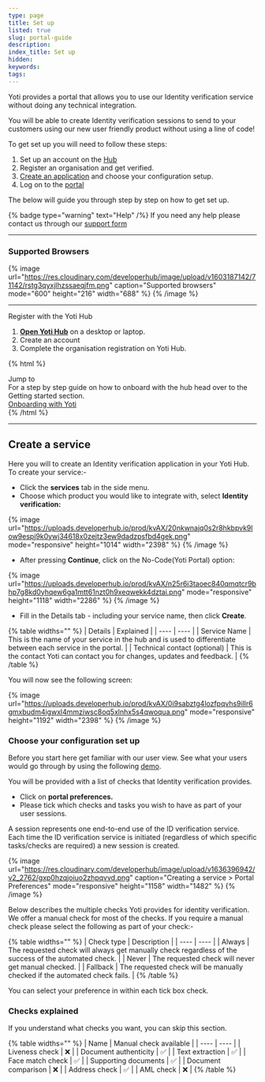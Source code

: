 ```yaml
---
type: page
title: Set up
listed: true
slug: portal-guide
description: 
index_title: Set up
hidden: 
keywords: 
tags: 
---
```


Yoti provides a portal that allows you to use our Identity verification service without doing any technical integration.

You will be able to create Identity verification sessions to send to your customers using our new user friendly product without using a line of code!

To get set up you will need to follow these steps:

1. Set up an account on the [Hub](https://hub.yoti.com/)
2. Register an organisation and get verified.
3. [Create an application](/identity-verification/portal-guide#create-an-application) and choose your configuration setup.
4. Log on to the [portal](https://identity.yoti.com/iam/login)

The below will guide you through step by step on how to get set up.

{% badge type="warning" text="Help" /%} If you need any help please contact us through our [support form](https://support.yoti.com/yotisupport/s/contactsupport)

---

### Supported Browsers

{% image url="https://res.cloudinary.com/developerhub/image/upload/v1603187142/71142/rstg3qyxjlhzssaeqjfm.png" caption="Supported browsers" mode="600" height="216" width="688" %}
{% /image %}

---

Register with the Yoti Hub

1. **[Open Yoti Hub](https://hub.yoti.com)** on a desktop or laptop.
2. Create an account
3. Complete the organisation registration on Yoti Hub.

{% html %}
<div class="alert-BYS">
   <div class="alert-title" id="BYS">
      Jump to
   </div>
   <div class="alert-text" >
      For a step by step guide on how to onboard with the hub head over to the Getting started section.
   </div>
   <div class="alert-links"> 
      <a  target="_self" href="https://developers.yoti.com/yoti/getting-started
                               "> Onboarding with Yoti </a>
   </div>
</div>
{% /html %}

---

## Create a service

Here you will to create an Identity verification application in your Yoti Hub. To create your service:-

- Click the **services** tab in the side menu.
- Choose which product you would like to integrate with, select **Identity verification:**

{% image url="https://uploads.developerhub.io/prod/kvAX/20nkwnajq0s2r8hkbpvk9low9espj9k0ywj34618x0zejtz3ew9dadzpsfbd4gek.png" mode="responsive" height="1014" width="2398" %}
{% /image %}

- After pressing **Continue**, click on the No-Code(Yoti Portal) option:

{% image url="https://uploads.developerhub.io/prod/kvAX/n25r6i3taoec840qmqtcr9bhp7g8kd0yhqew6ga1mtt61nzt0h9xeqwekk4dztai.png" mode="responsive" height="1118" width="2286" %}
{% /image %}

- Fill in the Details tab - including your service name, then click **Create**.

{% table widths="" %}
| Details | Explained | 
| ---- | ---- | 
| Service Name | This is the name of your service in the hub and is used to differentiate between each service in the portal. | 
| Technical contact (optional) | This is the contact Yoti can contact you for changes, updates and feedback. | 
{% /table %}

You will now see the following screen:

{% image url="https://uploads.developerhub.io/prod/kvAX/0i9sabztg4lozfpqvhs9illr6gmxbudm4igwxl4mmziwsc8oq5xlnhx5s4qwoqua.png" mode="responsive" height="1192" width="2398" %}
{% /image %}

### Choose your configuration set up

Before you start here get familiar with our user view. See what your users would go through by using the following [demo](https://yoti.world/yoti-idv/).

You will be provided with a list of checks that Identity verification provides. 

- Click on **portal preferences.**
- Please tick which checks and tasks you wish to have as part of your user sessions. 

A session represents one end-to-end use of the ID verification service. Each time the ID verification service is initiated (regardless of which specific tasks/checks are required) a new session is created.

{% image url="https://res.cloudinary.com/developerhub/image/upload/v1636396942/v2_2762/gxp0hzqjoiuo2zhpqvvd.png" caption="Creating a service &gt; Portal Preferences" mode="responsive" height="1158" width="1482" %}
{% /image %}

Below describes the multiple checks Yoti provides for identity verification. We offer a manual check for most of the checks. If you require a manual check please select the following as part of your check:-

{% table widths="" %}
| Check type | Description | 
| ---- | ---- | 
| Always | The requested check will always get manually check regardless of the success of the automated check. | 
| Never | The requested check will never get manual checked. | 
| Fallback | The requested check will be manually checked if the automated check fails. | 
{% /table %}

You can select your preference in within each tick box check. 

### Checks explained

If you understand what checks you want, you can skip this section. 

{% table widths="" %}
| Name | Manual check available | 
| ---- | ---- | 
| Liveness check | ❌ | 
| Document authenticity | ✅ | 
| Text extraction | ✅ | 
| Face match check | ✅ | 
| Supporting documents | ✅ | 
| Document comparison | ❌ | 
| Address check | ✅ | 
| AML check | ❌ | 
{% /table %}